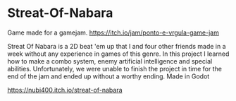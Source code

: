 # Streat-Of-Nabara
 Game made for a gamejam. https://itch.io/jam/ponto-e-vrgula-game-jam



Streat Of Nabara is a 2D beat 'em up that I and four other friends made in a week without any experience in games of this genre. In this project I learned how to make a combo system, enemy artificial intelligence and special abilities. Unfortunately, we were unable to finish the project in time for the end of the jam and ended up without a worthy ending. Made in Godot

https://nubi400.itch.io/streat-of-nabara
